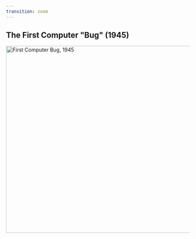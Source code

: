 ```yaml
---
transition: zoom
---
```


## The First Computer "Bug" (1945)

<a title="Courtesy of the Naval Surface Warfare Center, Dahlgren, VA., 1988. / Public domain" href="https://commons.wikimedia.org/wiki/File:First_Computer_Bug,_1945.jpg"><img width="512" alt="First Computer Bug, 1945" src="https://upload.wikimedia.org/wikipedia/commons/f/ff/First_Computer_Bug%2C_1945.jpg"></a>